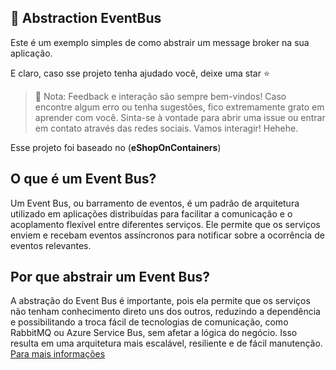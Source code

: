 ## :bus: Abstraction EventBus
Este é um exemplo simples de como abstrair um message broker na sua aplicação. 
     
E claro, caso sse projeto tenha ajudado você, deixe uma star :star:
     

>🚨 Nota: Feedback e interação são sempre bem-vindos! Caso encontre algum erro ou tenha sugestões, fico extremamente grato em aprender com você. Sinta-se à vontade para abrir uma issue ou entrar em contato através das redes sociais. Vamos interagir! Hehehe. 

 Esse projeto foi baseado no (**eShopOnContainers**)



## O que é um Event Bus?

Um Event Bus, ou barramento de eventos, é um padrão de arquitetura utilizado em aplicações distribuídas para facilitar a comunicação e o acoplamento flexível entre diferentes serviços. Ele permite que os serviços enviem e recebam eventos assíncronos para notificar sobre a ocorrência de eventos relevantes.

## Por que abstrair um Event Bus?

A abstração do Event Bus é importante, pois ela permite que os serviços não tenham conhecimento direto uns dos outros, reduzindo a dependência e possibilitando a troca fácil de tecnologias de comunicação, como RabbitMQ ou Azure Service Bus, sem afetar a lógica do negócio. Isso resulta em uma arquitetura mais escalável, resiliente e de fácil manutenção.  [Para mais informações](https://learn.microsoft.com/en-us/dotnet/architecture/microservices/multi-container-microservice-net-applications/integration-event-based-microservice-communications)

